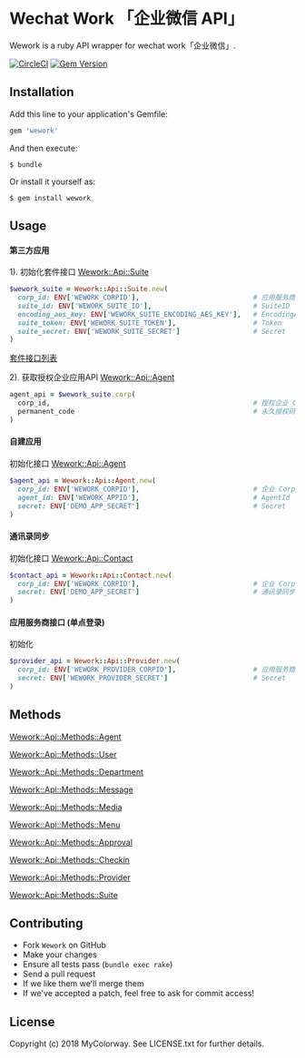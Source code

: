 # Wechat Work 「企业微信 API」

Wework is a ruby API wrapper for wechat work「企业微信」.

[![CircleCI](https://circleci.com/gh/mycolorway/wework/tree/suite.svg?style=svg)](https://circleci.com/gh/mycolorway/wework/tree/suite)   [![Gem Version](https://badge.fury.io/rb/wework.svg)](https://badge.fury.io/rb/wework)

## Installation

Add this line to your application's Gemfile:

```ruby
gem 'wework'
```

And then execute:

    $ bundle

Or install it yourself as:

    $ gem install wework

## Usage

#### 第三方应用

1). 初始化套件接口 [Wework::Api::Suite](https://github.com/mycolorway/wework/blob/suite/lib/wework/api/suite.rb)

```ruby
$wework_suite = Wework::Api::Suite.new(
  corp_id: ENV['WEWORK_CORPID'],                            # 应用服务商 CorpID
  suite_id: ENV['WEWORK_SUITE_ID'],                         # SuiteID
  encoding_aes_key: ENV['WEWORK_SUITE_ENCODING_AES_KEY'],   # EncodingAESKey
  suite_token: ENV['WEWORK_SUITE_TOKEN'],                   # Token
  suite_secret: ENV['WEWORK_SUITE_SECRET']                  # Secret
)
```
[套件接口列表](https://github.com/mycolorway/wework/blob/suite/lib/wework/api/methods/suite.rb)

2). 获取授权企业应用API [Wework::Api::Agent](https://github.com/mycolorway/wework/blob/suite/lib/wework/api/agent.rb)

```ruby
agent_api = $wework_suite.corp(
  corp_id,                                                  # 授权企业 CorpID
  permanent_code                                            # 永久授权码
)
```

#### 自建应用

初始化接口 [Wework::Api::Agent](https://github.com/mycolorway/wework/blob/suite/lib/wework/api/agent.rb)

``` ruby
$agent_api = Wework::Api::Agent.new(
  corp_id: ENV['WEWORK_CORPID'],                            # 企业 CorpID
  agent_id: ENV['WEWORK_APPID'],                            # AgentId
  secret: ENV['DEMO_APP_SECRET']                            # Secret
)
```

#### 通讯录同步

初始化接口 [Wework::Api::Contact](https://github.com/mycolorway/wework/blob/suite/lib/wework/api/contact.rb)

``` ruby
$contact_api = Wework::Api::Contact.new(
  corp_id: ENV['WEWORK_CORPID'],                            # 企业 CorpID
  secret: ENV['DEMO_APP_SECRET']                            # 通讯录同步 Secret
)
```

#### 应用服务商接口 (单点登录)

初始化

``` ruby
$provider_api = Wework::Api::Provider.new(
  corp_id: ENV['WEWORK_PROVIDER_CORPID'],                   # 应用服务商 CorpID
  secret: ENV['WEWORK_PROVIDER_SECRET']                     # Secret
)
```


## Methods

[Wework::Api::Methods::Agent](https://github.com/mycolorway/wework/blob/suite/lib/wework/api/methods/agent.rb)

[Wework::Api::Methods::User](https://github.com/mycolorway/wework/blob/suite/lib/wework/api/methods/user.rb)

[Wework::Api::Methods::Department](https://github.com/mycolorway/wework/blob/suite/lib/wework/api/methods/department.rb)

[Wework::Api::Methods::Message](https://github.com/mycolorway/wework/blob/suite/lib/wework/api/methods/message.rb)

[Wework::Api::Methods::Media](https://github.com/mycolorway/wework/blob/suite/lib/wework/api/methods/media.rb)

[Wework::Api::Methods::Menu](https://github.com/mycolorway/wework/blob/suite/lib/wework/api/methods/menu.rb)

[Wework::Api::Methods::Approval](https://github.com/mycolorway/wework/blob/suite/lib/wework/api/methods/approval.rb)

[Wework::Api::Methods::Checkin](https://github.com/mycolorway/wework/blob/suite/lib/wework/api/methods/checkin.rb)

[Wework::Api::Methods::Provider](https://github.com/mycolorway/wework/blob/suite/lib/wework/api/methods/provider.rb)

[Wework::Api::Methods::Suite](https://github.com/mycolorway/wework/blob/suite/lib/wework/api/methods/suite.rb)


## Contributing

* Fork `Wework` on GitHub
* Make your changes
* Ensure all tests pass (`bundle exec rake`)
* Send a pull request
* If we like them we'll merge them
* If we've accepted a patch, feel free to ask for commit access!

## License

Copyright (c) 2018 MyColorway. See LICENSE.txt for further details.

